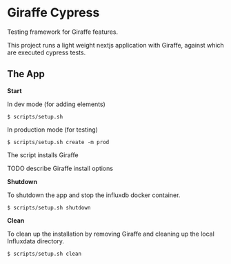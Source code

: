 # Giraffe Cypress

Testing framework for Giraffe features.

This project runs a light weight nextjs application with Giraffe, against which are executed cypress tests. 

## The App

**Start**

In dev mode (for adding elements) 

`$ scripts/setup.sh`

In production mode (for testing)

`$ scripts/setup.sh create -m prod`

The script installs Giraffe 

TODO describe Giraffe install options 

**Shutdown**

To shutdown the app and stop the influxdb docker container. 

`$ scripts/setup.sh shutdown`

**Clean**

To clean up the installation by removing Giraffe and cleaning up the local Influxdata directory. 

`$ scripts/setup.sh clean`




